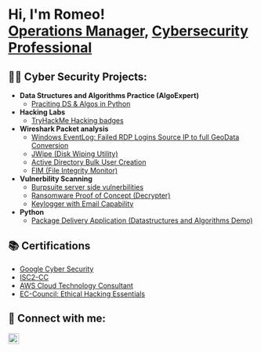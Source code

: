 <h1>Hi, I'm Romeo! <br/><a href="https://github.com/goldentoucan/Portfolio-Main/">Operations Manager</a>,  <a href="https://www.linkedin.com/in/romeo-valdez-pxccincidentmanager/">Cybersecurity Professional</a>

<h2>👨‍💻 Cyber Security Projects:</h2>

- <b>Data Structures and Algorithms Practice (AlgoExpert)</b>
  - [Praciting DS & Algos in Python](https://github.com/joshmadakor1/Algorithms-Practice)
- <b>Hacking Labs</b>
  - [TryHackMe Hacking badges](https://tryhackme.com/badge/2630975)
- <b>Wireshark Packet analysis</b>
  - [Windows EventLog: Failed RDP Logins Source IP to full GeoData Conversion](https://github.com/joshmadakor1/Sentinel-Lab)
  - [JWipe (Disk Wiping Utility)](https://github.com/joshmadakor1/Jwipe.PowerShell)
  - [Active Directory Bulk User Creation](https://github.com/joshmadakor1/AD_PS)
  - [FIM (File Integrity Monitor)](https://github.com/joshmadakor1/PowerShell-Integrity-FIM)
- <b>Vulnerbility Scanning</b>
  - [Burpsuite server side vulnerbilities](https://coursera.org/share/c94615b29512cbdcaaf44a263a66de68)
  - [Ransomware Proof of Concept (Decrypter)](https://github.com/joshmadakor1/DecrypterPOC)
  - [Keylogger with Email Capability](https://github.com/joshmadakor1/Key-Logger-With-Email)
- <b>Python</b>
  - [Package Delivery Application (Datastructures and Algorithms Demo)](https://github.com/joshmadakor1/Package-Delivery-Pathfinding-Algorithm)

<h2>📚 Certifications</h2>

- [Google Cyber Security](https://coursera.org/share/02b6acf65e8a92ca880727acf4a32b81)
- [ISC2-CC](https://www.youtube.com/watch?v=uHy3oM7NnoU)
- [AWS Cloud Technology Consultant](https://coursera.org/share/1a735a096b95a3cd817dcf2ac4b0d09c)
- [EC-Council: Ethical Hacking Essentials](https://www.youtube.com/watch?v=OfvdQeh79s0)



<h2> 🤳 Connect with me:</h2>



[<img align="left" alt="RomeoValdez | LinkedIn" width="22px" src="https://cdn.jsdelivr.net/npm/simple-icons@v3/icons/linkedin.svg" />][linkedin]
<script src="https://tryhackme.com/badge/2630975"></script>



[linkedin]: https://linkedin.com/in/romeo-valdez-pxccincidentmanager

<!--
**goldentoucan/portfoliomain1** is a ✨ _special_ ✨ repository because its `README.md` (this file) appears on your GitHub profile.

Here are some ideas to get you started:

- 🔭 I’m currently working on ...
- 🌱 I’m currently learning ...
- 👯 I’m looking to collaborate on ...
- 🤔 I’m looking for help with ...
- 💬 Ask me about ...
- 📫 How to reach me: ...
- ⚡ Fun fact: ...
-->

